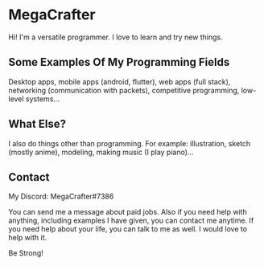 # MegaCrafter
Hi! I'm a versatile programmer. I love to learn and try new things.

## Some Examples Of My Programming Fields
Desktop apps, mobile apps (android, flutter), web apps (full stack), networking (communication with packets), competitive programming, low-level systems...

## What Else?
I also do things other than programming. For example: illustration, sketch (mostly anime), modeling, making music (I play piano)...

## Contact
My Discord: MegaCrafter#7386

You can send me a message about paid jobs.
Also if you need help with anything, including examples I have given, you can contact me anytime.
If you need help about your life, you can talk to me as well. I would love to help with it.

Be Strong!
